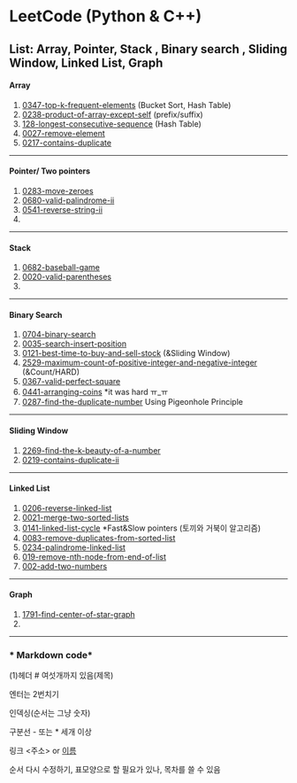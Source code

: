 # LeetCode (Python & C++)

List: Array, Pointer, Stack , Binary search , Sliding Window, Linked List, Graph
-----
#### Array
1. [0347-top-k-frequent-elements](https://github.com/Ju-Kim98/LeetCode/tree/main/0347-top-k-frequent-elements) (Bucket Sort, Hash Table)
2. [0238-product-of-array-except-self](https://github.com/Ju-Kim98/LeetCode/tree/main/0238-product-of-array-except-self) (prefix/suffix)
3. [128-longest-consecutive-sequence](https://github.com/Ju-Kim98/LeetCode/tree/main/0128-longest-consecutive-sequence) (Hash Table)
4. [0027-remove-element](https://github.com/Ju-Kim98/LeetCode/tree/main/0027-remove-element)
5. [0217-contains-duplicate](https://github.com/Ju-Kim98/LeetCode/tree/main/0217-contains-duplicate)



----
#### Pointer/ Two pointers
1. [0283-move-zeroes](https://github.com/Ju-Kim98/LeetCode/tree/main/0283-move-zeroes)
2. [0680-valid-palindrome-ii](https://github.com/Ju-Kim98/LeetCode/tree/main/0680-valid-palindrome-ii)
3. [0541-reverse-string-ii](https://github.com/Ju-Kim98/LeetCode/tree/main/0541-reverse-string-ii)
4. 


-----
#### Stack
1. [0682-baseball-game](https://github.com/Ju-Kim98/LeetCode/tree/main/0682-baseball-game)
2. [0020-valid-parentheses](https://github.com/Ju-Kim98/LeetCode/tree/main/0020-valid-parentheses)
3. 


-----
#### Binary Search
1. [0704-binary-search](https://github.com/Ju-Kim98/LeetCode/tree/main/0704-binary-search)
2. [0035-search-insert-position](https://github.com/Ju-Kim98/LeetCode/tree/main/0035-search-insert-position)
3. [0121-best-time-to-buy-and-sell-stock](https://github.com/Ju-Kim98/LeetCode/blob/main/0121-best-time-to-buy-and-sell-stock/0121-best-time-to-buy-and-sell-stock.py)  (&Sliding Window)
4. [2529-maximum-count-of-positive-integer-and-negative-integer](https://github.com/Ju-Kim98/LeetCode/tree/main/2529-maximum-count-of-positive-integer-and-negative-integer) (&Count/HARD)
5. [0367-valid-perfect-square](https://github.com/Ju-Kim98/LeetCode/tree/main/0367-valid-perfect-square)
6. [0441-arranging-coins](https://github.com/Ju-Kim98/LeetCode/tree/main/0441-arranging-coins)      *it was hard ㅠ_ㅠ
8. [0287-find-the-duplicate-number](https://github.com/Ju-Kim98/LeetCode/tree/main/0287-find-the-duplicate-number)  Using Pigeonhole Principle


-----
#### Sliding Window
1. [2269-find-the-k-beauty-of-a-number](https://github.com/Ju-Kim98/LeetCode/tree/main/2269-find-the-k-beauty-of-a-number)
2. [0219-contains-duplicate-ii](https://github.com/Ju-Kim98/LeetCode/tree/main/0219-contains-duplicate-ii)

----
#### Linked List
1. [0206-reverse-linked-list](https://github.com/Ju-Kim98/LeetCode/tree/main/0206-reverse-linked-list)
2. [0021-merge-two-sorted-lists](https://github.com/Ju-Kim98/LeetCode/tree/main/0021-merge-two-sorted-lists)
3. [0141-linked-list-cycle](https://github.com/Ju-Kim98/LeetCode/tree/main/0141-linked-list-cycle)  *Fast&Slow pointers (토끼와 거북이 알고리즘)
4. [0083-remove-duplicates-from-sorted-list](https://github.com/Ju-Kim98/LeetCode/tree/main/0083-remove-duplicates-from-sorted-list)
5. [0234-palindrome-linked-list](https://github.com/Ju-Kim98/LeetCode/tree/main/0234-palindrome-linked-list)
6. [019-remove-nth-node-from-end-of-list](https://github.com/Ju-Kim98/LeetCode/tree/main/0019-remove-nth-node-from-end-of-list)
7. [002-add-two-numbers](https://github.com/Ju-Kim98/LeetCode/tree/main/0002-add-two-numbers)

----
#### Graph
1. [1791-find-center-of-star-graph](https://github.com/Ju-Kim98/LeetCode/tree/main/1791-find-center-of-star-graph)
2. 



------



### * Markdown code*

(1)헤더 # 여섯개까지 있음(제목)

엔터는 2번치기 

인덱싱(순서는 그냥 숫자)

구분선 - 또는 * 세개 이상

링크 <주소> or [이름](url)

순서 다시 수정하기, 표모양으로 할 필요가 있나, 목차를 쓸 수 있음

